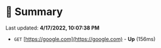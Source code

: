 # 📖 Summary
Last updated: **4/17/2022, 10:07:38 PM**

- `GET` [https://google.com](https://google.com) - **Up** (156ms)
